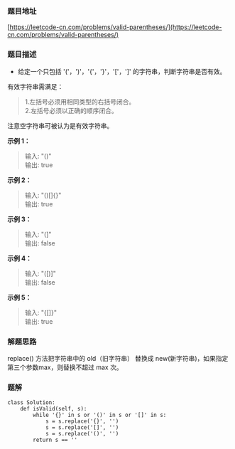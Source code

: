 ### 题目地址

[https://leetcode-cn.com/problems/valid-parentheses/](https://leetcode-cn.com/problems/valid-parentheses/)

### 题目描述

- 给定一个只包括 '('，')'，'{'，'}'，'['，']' 的字符串，判断字符串是否有效。

有效字符串需满足：

>  1.左括号必须用相同类型的右括号闭合。  
>  2.左括号必须以正确的顺序闭合。

注意空字符串可被认为是有效字符串。


**示例 1：**

> 输入: "()"  
> 输出: true

**示例 2：**

> 输入: "()[]{}"  
> 输出: true

**示例 3：**

> 输入: "(]"  
> 输出: false

**示例 4：**

> 输入: "([)]"  
> 输出: false

**示例 5：**

> 输入: "{[]}"  
> 输出: true

### 解题思路

replace() 方法把字符串中的 old（旧字符串） 替换成 new(新字符串)，如果指定第三个参数max，则替换不超过 max 次。

### 题解

```
class Solution:
    def isValid(self, s):
        while '{}' in s or '()' in s or '[]' in s:
            s = s.replace('{}', '')
            s = s.replace('[]', '')
            s = s.replace('()', '')
        return s == ''
```
